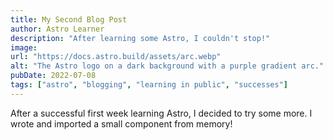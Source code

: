 ```yaml
---
title: My Second Blog Post
author: Astro Learner
description: "After learning some Astro, I couldn't stop!"
image:
url: "https://docs.astro.build/assets/arc.webp"
alt: "The Astro logo on a dark background with a purple gradient arc."
pubDate: 2022-07-08
tags: ["astro", "blogging", "learning in public", "successes"]
---
```

After a successful first week learning Astro, I decided to try some more. I wrote and imported a small component from memory!